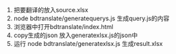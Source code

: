 1. 把要翻译的放入source.xlsx
2. node bdtranslate/generatequerys.js 生成query.js的内容
3. 浏览器中打开bdtranslate/index.html
4. copy生成的json 放入generatexlsx.js的json中
5. 运行 node bdtranslate/generatexlsx.js 生成result.xlsx